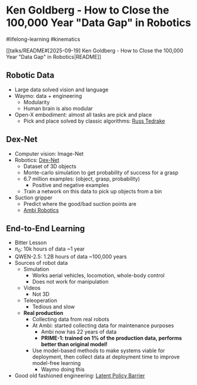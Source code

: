# Ken Goldberg - How to Close the 100,000 Year "Data Gap" in Robotics

#lifelong-learning
#kinematics

[[talks/README#[2025-09-19] Ken Goldberg - How to Close the 100,000 Year "Data Gap" in Robotics|README]]

## Robotic Data

- Large data solved vision and language
- Waymo: data + engineering
	- Modularity
	- Human brain is also modular
- Open-X embodiment: almost all tasks are pick and place
	- Pick and place solved by classic algorithms: [Russ Tedrake](https://manipulation.csail.mit.edu/pick.html)

## Dex-Net

- Computer vision: Image-Net
- Robotics: [Dex-Net](https://berkeleyautomation.github.io/dex-net/)
	- Dataset of 3D objects
	- Monte-carlo simulation to get probability of success for a grasp
	- 6.7 million examples: (object, grasp, probability)
		- Positive and negative examples
	- Train a network on this data to pick up objects from a bin
- Suction gripper
	- Predict where the good/bad suction points are
	- [Ambi Robotics](https://www.ambirobotics.com/)

## End-to-End Learning

- Bitter Lesson
- $\pi_0$: 10k hours of data ~1 year
- QWEN-2.5: 1.2B hours of data ~100,000 years
- Sources of robot data
	- Simulation
		- Works aerial vehicles, locomotion, whole-body control
		- Does not work for manipulation
	- Videos
		- Not 3D
	- Teleoperation
		- Tedious and slow
	- **Real production**
		- Collecting data from real robots
		- At Ambi: started collecting data for maintenance purposes
			- Ambi now has 22 years of data
			- **PRIME-1: trained on 1% of the production data, performs better than original model!**
		- Use model-based methods to make systems viable for deployment, then collect data at deployment time to improve model-free learning
			- Waymo doing this
- Good old fashioned engineering: [Latent Policy Barrier](https://project-latentpolicybarrier.github.io/)
